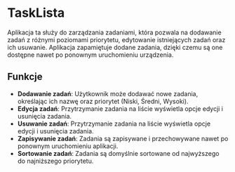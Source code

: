 # TaskLista

Aplikacja ta służy do zarządzania zadaniami, która pozwala na dodawanie zadań z różnymi poziomami priorytetu, edytowanie istniejących zadań oraz ich usuwanie. Aplikacja zapamiętuje dodane zadania, dzięki czemu są one dostępne nawet po ponownym uruchomieniu urządzenia.

## Funkcje

- **Dodawanie zadań**: Użytkownik może dodawać nowe zadania, określając ich nazwę oraz priorytet (Niski, Średni, Wysoki).
- **Edycja zadań**: Przytrzymanie zadania na liście wyświetla opcje edycji i usunięcia zadania.
- **Usuwanie zadań**: Przytrzymanie zadania na liście wyświetla opcje edycji i usunięcia zadania.
- **Zapisywanie zadań**: Zadania są zapisywane i przechowywane nawet po ponownym uruchomieniu aplikacji.
- **Sortowanie zadań**: Zadania są domyślnie sortowane od najwyższego do najniższego priorytetu.
